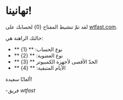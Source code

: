 ﻿# تهانينا!
لقد تمّ تنشيط المفتاح {0} لحسابك على [wtfast.com](https://wtfast.com).

حالتك الراهنة هي:

* ** نوع الحساب: ** {1}
* ** نوع العضوية: ** {2}
* ** الحدّ الأقصى لأجهزة الكمبيوتر ** {3}
* ** الأيام المتبقية: ** {4}

ألعابًا سعيدة!

-فريق *wtfast*